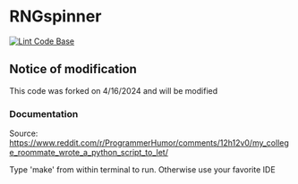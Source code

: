 # RNGspinner
[![Lint Code Base](https://github.com/Fennec82/RNGspinner/actions/workflows/super-linter.yml/badge.svg?branch=main)](https://github.com/Fennec82/RNGspinner/actions/workflows/super-linter.yml)
## Notice of modification
This code was forked on 4/16/2024 and will be modified
### Documentation
Source: <https://www.reddit.com/r/ProgrammerHumor/comments/12h12v0/my_college_roommate_wrote_a_python_script_to_let/>

Type 'make' from within terminal to run. Otherwise use your favorite IDE